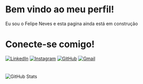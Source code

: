 # Bem vindo ao meu perfil!

Eu sou o Felipe Neves e esta pagina ainda está em construção

#
# Conecte-se comigo!

[![LinkedIn](https://img.shields.io/badge/LinkedIn-0077B5?style=for-the-badge&logo=linkedin&logoColor=white)](https://www.linkedin.com/in/felipe-neves-38211547/) [![Instagram](https://img.shields.io/badge/-Instagram-%23E4405F?style=for-the-badge&logo=instagram&logoColor=white)](https://www.instagram.com/nvfelipe/) [![GitHub](https://img.shields.io/badge/GitHub-100000?style=for-the-badge&logo=github&logoColor=white)](https://github.com/nvFelipe) [![Gmail](https://img.shields.io/badge/Gmail-333333?style=for-the-badge&logo=gmail&logoColor=red)](mailto:feneves.fn@gmail.com)
#
![GitHub Stats](https://github-readme-stats.vercel.app/api?username=nvFelipe&theme=transparent&bg_color=000&border_color=30A3DC&show_icons=true&icon_color=30A3DC&title_color=E94D5F&text_color=FFF)
